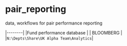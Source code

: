 # pair_reporting
data, workflows for pair performance reporting

|--------|
|Fund performance database |
| BLOOMBERG |
|``N:\Depts\Share\UK Alpha Team\Analytics``|
